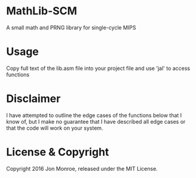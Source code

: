 # MathLib-SCM
A small math and PRNG library for single-cycle MIPS
# Usage
Copy full text of the lib.asm file into your project file and use 'jal' to access functions
# Disclaimer
I have attempted to outline the edge cases of the functions below that I know of, but I make no guarantee that I have described all edge cases or that the code will work on your system.
# License & Copyright
Copyright 2016 Jon Monroe, released under the MIT License.
